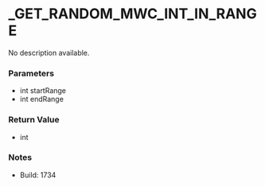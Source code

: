 # _GET_RANDOM_MWC_INT_IN_RANGE

No description available.

### Parameters
* int startRange
* int endRange

### Return Value
* int

### Notes
* Build: 1734


